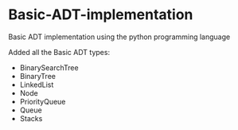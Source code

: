 # Basic-ADT-implementation
Basic ADT implementation using the python programming language

Added all the Basic ADT types:
- BinarySearchTree
- BinaryTree
- LinkedList
- Node
- PriorityQueue
- Queue
- Stacks

